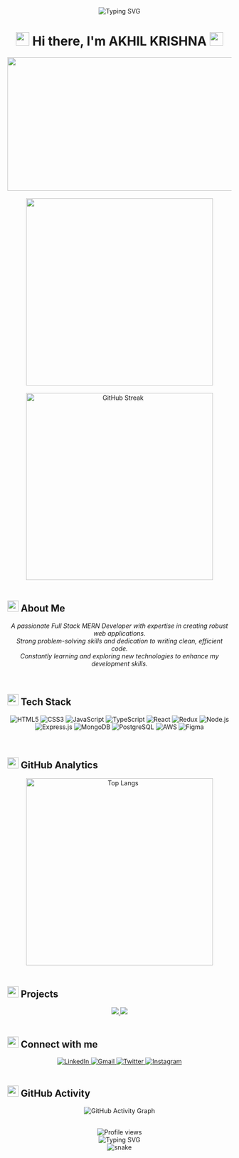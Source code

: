 <div align="center">
  <img src="https://readme-typing-svg.herokuapp.com/?lines=Welcome+to+Akhil's+GitHub+Profile!;Full-Stack+MERN+Developer;Passionate+Coder;Problem+Solver&center=true&width=500&height=50&color=f75c7e&vCenter=true&size=24&pause=1000" alt="Typing SVG">
</div>

<h1 align="center">
  <img src="https://media.giphy.com/media/hvRJCLFzcasrR4ia7z/giphy.gif" width="30px"/>
  Hi there, I'm AKHIL KRISHNA
  <img src="https://media.giphy.com/media/hvRJCLFzcasrR4ia7z/giphy.gif" width="30px"/>
</h1>

<div align="center">
  <img src="https://media.giphy.com/media/dWesBcTLavkZuG35MI/giphy.gif" width="600" height="300"/>
</div>

<br/>

<div align="center">
  <a href="https://github.com/anuraghazra/github-readme-stats">
    <img src="https://github-readme-stats.vercel.app/api?username=your-github-username&show_icons=true&bg_color=0d1117&text_color=ffffff&icon_color=f75c7e&title_color=f75c7e&border_color=f75c7e&ring_color=f75c7e" width="420"/>
  </a>
</div>

<br/>

<div align="center">
  <img src="https://github-readme-streak-stats.herokuapp.com/?user=your-github-username&theme=black-ice&background=0D1117&stroke=f75c7e&ring=f75c7e&fire=f75c7e&currStreakNum=FFFFFF&sideNums=FFFFFF&currStreakLabel=f75c7e&sideLabels=f75c7e&dates=FFFFFF&border=f75c7e" alt="GitHub Streak" width="420" />
</div>

<br/>

## <img src="https://media2.giphy.com/media/QssGEmpkyEOhBCb7e1/giphy.gif?cid=ecf05e47a0n3gi1bfqntqmob8g9aid1oyj2wr3ds3mg700bl&rid=giphy.gif" width="25"> About Me

<p align="center">
  <em>
    A passionate Full Stack MERN Developer with expertise in creating robust web applications.
    <br/>
    Strong problem-solving skills and dedication to writing clean, efficient code.
    <br/>
    Constantly learning and exploring new technologies to enhance my development skills.
  </em>
</p>

<br/>

## <img src="https://media2.giphy.com/media/QssGEmpkyEOhBCb7e1/giphy.gif?cid=ecf05e47a0n3gi1bfqntqmob8g9aid1oyj2wr3ds3mg700bl&rid=giphy.gif" width="25"> Tech Stack

<div align="center">
  
  ![HTML5](https://img.shields.io/badge/HTML5-E34F26?style=for-the-badge&logo=html5&logoColor=white)
  ![CSS3](https://img.shields.io/badge/CSS3-1572B6?style=for-the-badge&logo=css3&logoColor=white)
  ![JavaScript](https://img.shields.io/badge/JavaScript-F7DF1E?style=for-the-badge&logo=javascript&logoColor=black)
  ![TypeScript](https://img.shields.io/badge/TypeScript-007ACC?style=for-the-badge&logo=typescript&logoColor=white)
  ![React](https://img.shields.io/badge/React-20232A?style=for-the-badge&logo=react&logoColor=61DAFB)
  ![Redux](https://img.shields.io/badge/Redux-593D88?style=for-the-badge&logo=redux&logoColor=white)
  ![Node.js](https://img.shields.io/badge/Node.js-339933?style=for-the-badge&logo=nodedotjs&logoColor=white)
  ![Express.js](https://img.shields.io/badge/Express.js-000000?style=for-the-badge&logo=express&logoColor=white)
  ![MongoDB](https://img.shields.io/badge/MongoDB-4EA94B?style=for-the-badge&logo=mongodb&logoColor=white)
  ![PostgreSQL](https://img.shields.io/badge/PostgreSQL-316192?style=for-the-badge&logo=postgresql&logoColor=white)
  ![AWS](https://img.shields.io/badge/AWS-232F3E?style=for-the-badge&logo=amazon-aws&logoColor=white)
  ![Figma](https://img.shields.io/badge/Figma-F24E1E?style=for-the-badge&logo=figma&logoColor=white)
  
</div>

<br/>

## <img src="https://media0.giphy.com/media/cNZqrH5IzOG0xrlWks/giphy.gif?cid=ecf05e47map255q427en9uprqc1sb0unjq5k4fnqg5pmhhs4&rid=giphy.gif&ct=s" width="25"> GitHub Analytics

<div align="center">
  <img src="https://github-readme-stats.vercel.app/api/top-langs/?username=your-github-username&layout=compact&bg_color=0d1117&text_color=ffffff&title_color=f75c7e&border_color=f75c7e" alt="Top Langs" width="420" />
</div>

<br/>

## <img src="https://media.giphy.com/media/iY8CRBdQXODJSCERIr/giphy.gif" width="25"> Projects

<div align="center">
  <a href="https://github.com/your-github-username/project-1">
    <img src="https://github-readme-stats.vercel.app/api/pin/?username=your-github-username&repo=project-1&bg_color=0d1117&text_color=ffffff&icon_color=f75c7e&title_color=f75c7e&border_color=f75c7e" />
  </a>
  <a href="https://github.com/your-github-username/project-2">
    <img src="https://github-readme-stats.vercel.app/api/pin/?username=your-github-username&repo=project-2&bg_color=0d1117&text_color=ffffff&icon_color=f75c7e&title_color=f75c7e&border_color=f75c7e" />
  </a>
</div>

<br/>

## <img src="https://media.giphy.com/media/LnQjpWaON8nhr21vNW/giphy.gif" width="25"> Connect with me

<div align="center">
  <a href="https://linkedin.com/in/your-linkedin-username">
    <img src="https://img.shields.io/badge/LinkedIn-0077B5?style=for-the-badge&logo=linkedin&logoColor=white" alt="LinkedIn" />
  </a>
  <a href="mailto:your-email@example.com">
    <img src="https://img.shields.io/badge/Gmail-D14836?style=for-the-badge&logo=gmail&logoColor=white" alt="Gmail" />
  </a>
  <a href="https://twitter.com/your-twitter-username">
    <img src="https://img.shields.io/badge/Twitter-1DA1F2?style=for-the-badge&logo=twitter&logoColor=white" alt="Twitter" />
  </a>
  <a href="https://www.instagram.com/your-instagram-username">
    <img src="https://img.shields.io/badge/Instagram-E4405F?style=for-the-badge&logo=instagram&logoColor=white" alt="Instagram" />
  </a>
</div>

<br/>

## <img src="https://media.giphy.com/media/FcT1BFYoHwJxu/giphy.gif" width="25"> GitHub Activity

<div align="center">
  
  ![GitHub Activity Graph](https://activity-graph.herokuapp.com/graph?username=your-github-username&bg_color=0D1117&color=ffffff&line=f75c7e&point=ffffff&area=true&hide_border=true)
  
</div>

<br/>

<div align="center">
  <img src="https://komarev.com/ghpvc/?username=your-github-username&style=flat-square&color=f75c7e" alt="Profile views" />
</div>

<div align="center">
  <img src="https://readme-typing-svg.herokuapp.com/?lines=Thanks+for+visiting!;Let's+connect+and+collaborate!&center=true&width=500&height=50&color=f75c7e&vCenter=true&size=20&pause=1000" alt="Typing SVG">
</div>

<!-- Snake animation -->
<div align="center">
  <img src="https://github.com/your-github-username/your-github-username/blob/output/github-contribution-grid-snake.svg" alt="snake" />
</div>
